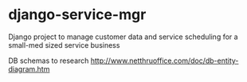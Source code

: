 django-service-mgr
==================

Django project to manage customer data and service scheduling for a small-med sized service business


DB schemas to research
http://www.netthruoffice.com/doc/db-entity-diagram.htm